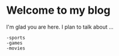 # Welcome to my blog

I'm glad you are here. I plan to talk about ...
```
-sports
-games
-movies
```

